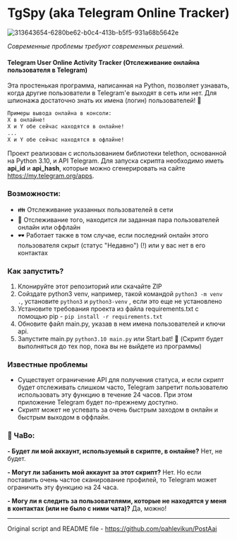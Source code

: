 # TgSpy (aka Telegram Online Tracker)
![313643654-6280be62-b0c4-413b-b5f5-931a68b5642e](https://github.com/user-attachments/assets/a9497b5b-1374-448c-8043-826e533b3725)

*Современные проблемы требуют современных решений.*

#### Telegram User Online Activity Tracker (Отслеживание онлайна пользователя в Telegram)
Эта простенькая программа, написанная на Python, позволяет узнавать, когда другие пользователи
в Telegram'е выходят в сеть или нет.
Для шпионажа достаточно знать их имена (логин) пользователей! 🤠

````bash
Примеры вывода онлайна в консоли:
X в онлайне!
X и Y обе сейчас находятся в онлайне!
...
X и Y обе сейчас находятся в офлайне!
````

Проект реализован с использованием библиотеки telethon, основанной на Python 3.10,
и API Telegram. Для запуска скрипта необходимо иметь **api_id** и **api_hash**,
которые можно сгенерировать на сайте https://my.telegram.org/apps.

### Возможности:
* 👪 Отслеживание указанных пользователей в сети
* 👫 Отслеживание того, находится ли заданная пара пользователей онлайн или оффлайн
* 🕶 Работает также в том случае, если последний онлайн этого пользователя скрыт (статус "Недавно") (!) или у вас нет в его контактах

### Как запустить?
1. Клонируйте этот репозиторий или скачайте ZIP
2. Сойздате python3 venv, например, такой командой `python3 -m venv .`, установите `python3` и `python3-venv` , если это еще не установлено
3. Установите требования проекта из файла requirements.txt с помощью pip - `pip install -r requirements.txt`
4. Обновите файл main.py, указав в нем имена пользователей и ключи api.
5. Запустите main.py `python3.10 main.py` или Start.bat! 🎉 (Скрипт будет выполняться до тех пор, пока вы не выйдете из программы)

### Известные проблемы
* Существует ограничение API для получения статуса, и если скрипт будет отслеживать слишком часто, Telegram запретит пользователю использовать эту функцию в течение 24 часов. При этом приложение Telegram будет по-прежнему доступно.
* Скрипт может не успевать за очень быстрым заходом в онлайн и быстрым выходом в оффлайн.

### 💬 ЧаВо:

**- Будет ли мой аккаунт, используемый в скрипте, в онлайне?**
Нет, не будет.

**- Могут ли забанить мой аккаунт за этот скрипт?**
Нет. Но если поставить очень частое сканирование профилей, то Telegram может ограничить эту функцию на 24 часа. 

**- Могу ли я следить за пользователями, которые не находятся у меня в контактах (или не было с ними чата)?**
Да, можно!

---
Original script and README file - https://github.com/pahlevikun/PostAai
